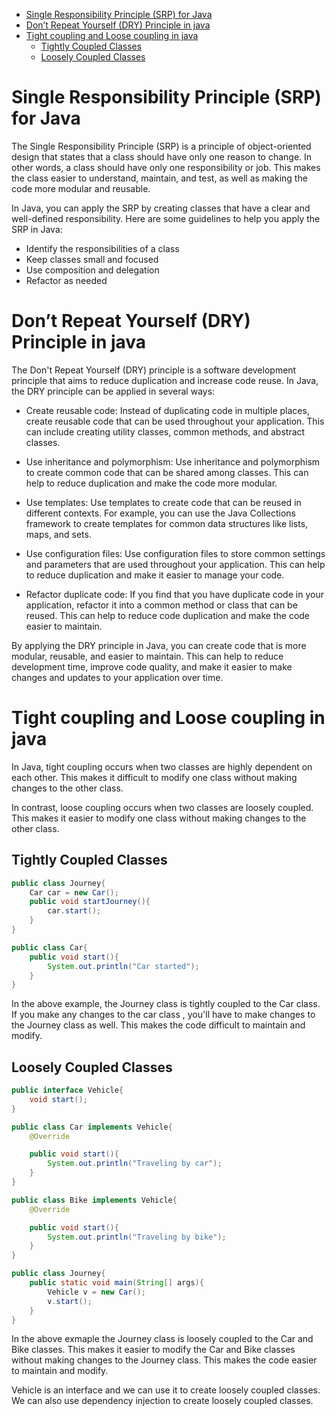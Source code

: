 <!-- TOC -->

- [Single Responsibility Principle (SRP) for Java](#single-responsibility-principle-srp-for-java)
- [Don’t Repeat Yourself (DRY) Principle in java](#dont-repeat-yourself-dry-principle-in-java)
- [Tight coupling and Loose coupling in java](#tight-coupling-and-loose-coupling-in-java)
  - [Tightly Coupled Classes](#tightly-coupled-classes)
  - [Loosely Coupled Classes](#loosely-coupled-classes)

<!-- /TOC -->

# Single Responsibility Principle (SRP) for Java

The Single Responsibility Principle (SRP) is a principle of object-oriented design that states that a class should have only one reason to change. In other words, a class should have only one responsibility or job. This makes the class easier to understand, maintain, and test, as well as making the code more modular and reusable.

In Java, you can apply the SRP by creating classes that have a clear and well-defined responsibility. Here are some guidelines to help you apply the SRP in Java:

- Identify the responsibilities of a class
- Keep classes small and focused
- Use composition and delegation
- Refactor as needed

# Don’t Repeat Yourself (DRY) Principle in java

The Don't Repeat Yourself (DRY) principle is a software development principle that aims to reduce duplication and increase code reuse. In Java, the DRY principle can be applied in several ways:

-   Create reusable code: Instead of duplicating code in multiple places, create reusable code that can be used throughout your application. This can include creating utility classes, common methods, and abstract classes.

-   Use inheritance and polymorphism: Use inheritance and polymorphism to create common code that can be shared among classes. This can help to reduce duplication and make the code more modular.

-   Use templates: Use templates to create code that can be reused in different contexts. For example, you can use the Java Collections framework to create templates for common data structures like lists, maps, and sets.

-   Use configuration files: Use configuration files to store common settings and parameters that are used throughout your application. This can help to reduce duplication and make it easier to manage your code.

-   Refactor duplicate code: If you find that you have duplicate code in your application, refactor it into a common method or class that can be reused. This can help to reduce code duplication and make the code easier to maintain.

By applying the DRY principle in Java, you can create code that is more modular, reusable, and easier to maintain. This can help to reduce development time, improve code quality, and make it easier to make changes and updates to your application over time.



# Tight coupling and Loose coupling in java

In Java, tight coupling occurs when two classes are highly dependent on each other. This makes it difficult to modify one class without making changes to the other class. 

In contrast, loose coupling occurs when two classes are loosely coupled. This makes it easier to modify one class without making changes to the other class.

## Tightly Coupled Classes

```java
public class Journey{
    Car car = new Car();
    public void startJourney(){
        car.start();
    }
}

public class Car{
    public void start(){
        System.out.println("Car started");
    }
}
```

In the above example, the Journey class is tightly coupled to the Car class. If you make any changes to the car class , you'll have to make changes to the Journey class as well. This makes the code difficult to maintain and modify.


## Loosely Coupled Classes

```java
public interface Vehicle{
    void start();
}

public class Car implements Vehicle{
    @Override

    public void start(){
        System.out.println("Traveling by car");
    }
}

public class Bike implements Vehicle{
    @Override

    public void start(){
        System.out.println("Traveling by bike");
    }
}

public class Journey{
    public static void main(String[] args){
        Vehicle v = new Car();
        v.start();
    }
}
```

In the above exmaple the Journey class is loosely coupled to the Car and Bike classes. This makes it easier to modify the Car and Bike classes without making changes to the Journey class. This makes the code easier to maintain and modify.

Vehicle is an interface and we can use it to create loosely coupled classes. We can also use dependency injection to create loosely coupled classes.